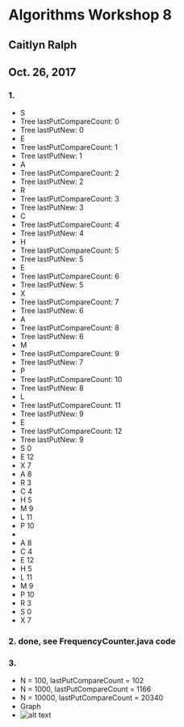 # Algorithms Workshop 8
## Caitlyn Ralph
## Oct. 26, 2017

### 1. 
* S
* Tree lastPutCompareCount: 0
* Tree lastPutNew: 0
* E
* Tree lastPutCompareCount: 1
* Tree lastPutNew: 1
* A
* Tree lastPutCompareCount: 2
* Tree lastPutNew: 2
* R
* Tree lastPutCompareCount: 3
* Tree lastPutNew: 3
* C
* Tree lastPutCompareCount: 4
* Tree lastPutNew: 4
* H
* Tree lastPutCompareCount: 5
* Tree lastPutNew: 5
* E
* Tree lastPutCompareCount: 6
* Tree lastPutNew: 5
* X
* Tree lastPutCompareCount: 7
* Tree lastPutNew: 6
* A
* Tree lastPutCompareCount: 8
* Tree lastPutNew: 6
* M
* Tree lastPutCompareCount: 9
* Tree lastPutNew: 7
* P
* Tree lastPutCompareCount: 10
* Tree lastPutNew: 8
* L
* Tree lastPutCompareCount: 11
* Tree lastPutNew: 9
* E
* Tree lastPutCompareCount: 12
* Tree lastPutNew: 9
* S 0
* E 12
* X 7
* A 8
* R 3
* C 4
* H 5
* M 9
* L 11
* P 10
* 
* A 8
* C 4
* E 12
* H 5
* L 11
* M 9
* P 10
* R 3
* S 0
* X 7

### 2. done, see FrequencyCounter.java code

### 3.
* N = 100, lastPutCompareCount = 102
* N = 1000, lastPutCompareCount = 1166
* N = 10000, lastPutCompareCount = 20340
* Graph 
* ![alt text](https://drive.google.com/drive/folders/0BwTbXmy-lp8uWVNWTkQwb3FVRjg "Graph")